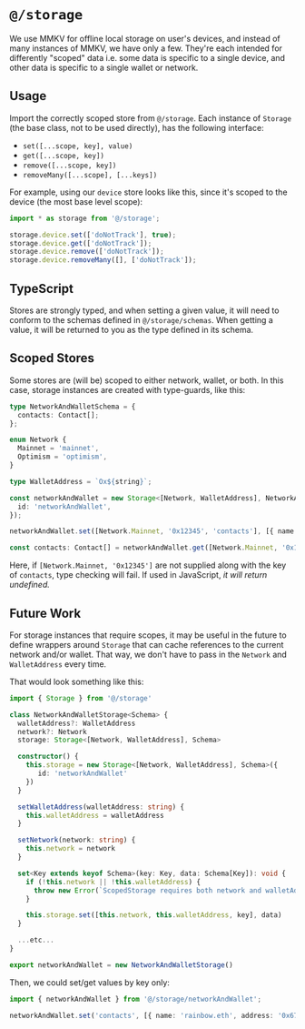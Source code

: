 # `@/storage`

We use MMKV for offline local storage on user's devices, and instead of many
instances of MMKV, we have only a few. They're each intended for differently
"scoped" data i.e. some data is specific to a single device, and other data is
specific to a single wallet or network.

## Usage

Import the correctly scoped store from `@/storage`. Each instance of `Storage`
(the base class, not to be used directly), has the following interface:

- `set([...scope, key], value)`
- `get([...scope, key])`
- `remove([...scope, key])`
- `removeMany([...scope], [...keys])`

For example, using our `device` store looks like this, since it's scoped to the
device (the most base level scope):

```typescript
import * as storage from '@/storage';

storage.device.set(['doNotTrack'], true);
storage.device.get(['doNotTrack']);
storage.device.remove(['doNotTrack']);
storage.device.removeMany([], ['doNotTrack']);
```

## TypeScript

Stores are strongly typed, and when setting a given value, it will need to
conform to the schemas defined in `@/storage/schemas`. When getting a value, it
will be returned to you as the type defined in its schema.

## Scoped Stores

Some stores are (will be) scoped to either network, wallet, or both. In this
case, storage instances are created with type-guards, like this:

```typescript
type NetworkAndWalletSchema = {
  contacts: Contact[];
};

enum Network {
  Mainnet = 'mainnet',
  Optimism = 'optimism',
}

type WalletAddress = `Ox${string}`;

const networkAndWallet = new Storage<[Network, WalletAddress], NetworkAndWalletSchema>({
  id: 'networkAndWallet',
});

networkAndWallet.set([Network.Mainnet, '0x12345', 'contacts'], [{ name: 'rainbow.eth', address: '0x67890' }]);

const contacts: Contact[] = networkAndWallet.get([Network.Mainnet, '0x12345', 'contacts']);
```

Here, if `[Network.Mainnet, '0x12345']` are not supplied along with the key of
`contacts`, type checking will fail. If used in JavaScript, _it will return undefined._

## Future Work

For storage instances that require scopes, it may be useful in the future to
define wrappers around `Storage` that can cache references to the current
network and/or wallet. That way, we don't have to pass in the `Network` and
`WalletAddress` every time.

That would look something like this:

```typescript
import { Storage } from '@/storage'

class NetworkAndWalletStorage<Schema> {
  walletAddress?: WalletAddress
  network?: Network
  storage: Storage<[Network, WalletAddress], Schema>

  constructor() {
    this.storage = new Storage<[Network, WalletAddress], Schema>({
       id: 'networkAndWallet'
    })
  }

  setWalletAddress(walletAddress: string) {
    this.walletAddress = walletAddress
  }

  setNetwork(network: string) {
    this.network = network
  }

  set<Key extends keyof Schema>(key: Key, data: Schema[Key]): void {
    if (!this.network || !this.walletAddress) {
      throw new Error(`ScopedStorage requires both network and walletAddress`)
    }

    this.storage.set([this.network, this.walletAddress, key], data)
  }

  ...etc...
}

export networkAndWallet = new NetworkAndWalletStorage()
```

Then, we could set/get values by key only:

```typescript
import { networkAndWallet } from '@/storage/networkAndWallet';

networkAndWallet.set('contacts', [{ name: 'rainbow.eth', address: '0x67890' }]);
```
